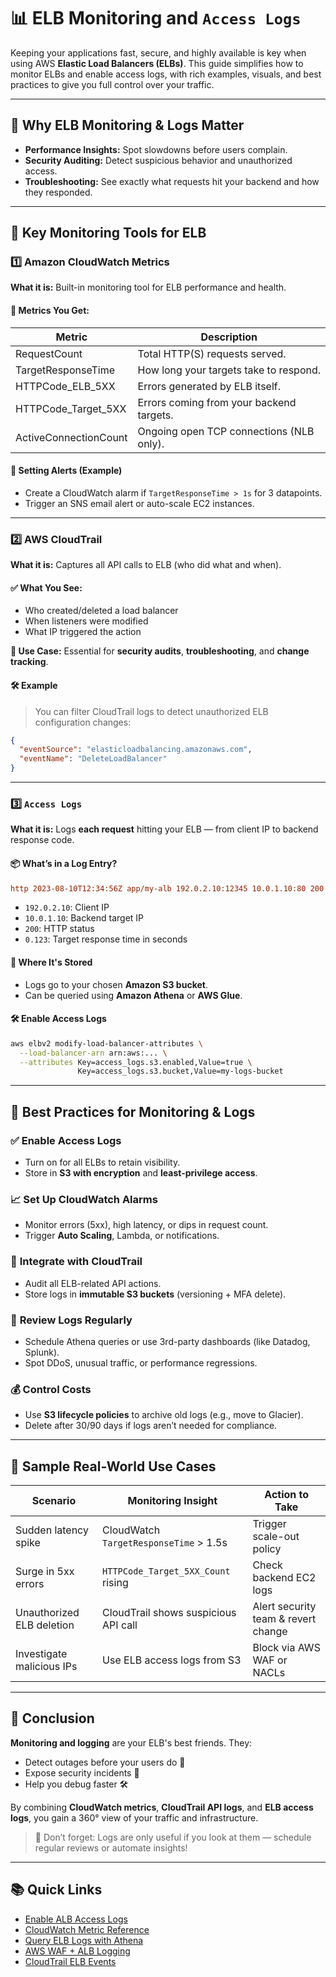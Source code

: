 # **📊 ELB Monitoring and `Access Logs`**

Keeping your applications fast, secure, and highly available is key when using AWS **Elastic Load Balancers (ELBs)**. This guide simplifies how to monitor ELBs and enable access logs, with rich examples, visuals, and best practices to give you full control over your traffic.

---

## **🚀 Why ELB Monitoring & Logs Matter**

- **Performance Insights:** Spot slowdowns before users complain.
- **Security Auditing:** Detect suspicious behavior and unauthorized access.
- **Troubleshooting:** See exactly what requests hit your backend and how they responded.

---

## **🔑 Key Monitoring Tools for ELB**

### **1️⃣ Amazon CloudWatch Metrics**

**What it is:** Built-in monitoring tool for ELB performance and health.

#### 🔧 **Metrics You Get:**

| Metric                | Description                              |
| --------------------- | ---------------------------------------- |
| RequestCount          | Total HTTP(S) requests served.           |
| TargetResponseTime    | How long your targets take to respond.   |
| HTTPCode_ELB_5XX      | Errors generated by ELB itself.          |
| HTTPCode_Target_5XX   | Errors coming from your backend targets. |
| ActiveConnectionCount | Ongoing open TCP connections (NLB only). |

#### 🔔 **Setting Alerts (Example)**

- Create a CloudWatch alarm if `TargetResponseTime > 1s` for 3 datapoints.
- Trigger an SNS email alert or auto-scale EC2 instances.

---

### **2️⃣ AWS CloudTrail**

**What it is:** Captures all API calls to ELB (who did what and when).

#### ✅ **What You See:**

- Who created/deleted a load balancer
- When listeners were modified
- What IP triggered the action

**💼 Use Case:** Essential for **security audits**, **troubleshooting**, and **change tracking**.

#### 🛠 Example

> You can filter CloudTrail logs to detect unauthorized ELB configuration changes:

```json
{
  "eventSource": "elasticloadbalancing.amazonaws.com",
  "eventName": "DeleteLoadBalancer"
}
```

---

### **3️⃣ `Access Logs`**

**What it is:** Logs **each request** hitting your ELB — from client IP to backend response code.

#### 📦 What’s in a Log Entry?

```ini
http 2023-08-10T12:34:56Z app/my-alb 192.0.2.10:12345 10.0.1.10:80 200 0.123
```

- `192.0.2.10`: Client IP
- `10.0.1.10`: Backend target IP
- `200`: HTTP status
- `0.123`: Target response time in seconds

#### 🔐 Where It's Stored

- Logs go to your chosen **Amazon S3 bucket**.
- Can be queried using **Amazon Athena** or **AWS Glue**.

#### 🛠 Enable Access Logs

```bash
aws elbv2 modify-load-balancer-attributes \
  --load-balancer-arn arn:aws:... \
  --attributes Key=access_logs.s3.enabled,Value=true \
               Key=access_logs.s3.bucket,Value=my-logs-bucket
```

---

## **📌 Best Practices for Monitoring & Logs**

### ✅ **Enable Access Logs**

- Turn on for all ELBs to retain visibility.
- Store in **S3 with encryption** and **least-privilege access**.

### 📈 **Set Up CloudWatch Alarms**

- Monitor errors (5xx), high latency, or dips in request count.
- Trigger **Auto Scaling**, Lambda, or notifications.

### 🔐 **Integrate with CloudTrail**

- Audit all ELB-related API actions.
- Store logs in **immutable S3 buckets** (versioning + MFA delete).

### 🔄 **Review Logs Regularly**

- Schedule Athena queries or use 3rd-party dashboards (like Datadog, Splunk).
- Spot DDoS, unusual traffic, or performance regressions.

### 💰 **Control Costs**

- Use **S3 lifecycle policies** to archive old logs (e.g., move to Glacier).
- Delete after 30/90 days if logs aren’t needed for compliance.

---

## **📌 Sample Real-World Use Cases**

| Scenario                  | Monitoring Insight                     | Action to Take                      |
| ------------------------- | -------------------------------------- | ----------------------------------- |
| Sudden latency spike      | CloudWatch `TargetResponseTime` > 1.5s | Trigger scale-out policy            |
| Surge in 5xx errors       | `HTTPCode_Target_5XX_Count` rising     | Check backend EC2 logs              |
| Unauthorized ELB deletion | CloudTrail shows suspicious API call   | Alert security team & revert change |
| Investigate malicious IPs | Use ELB access logs from S3            | Block via AWS WAF or NACLs          |

---

## **🎯 Conclusion**

**Monitoring and logging** are your ELB's best friends. They:

- Detect outages before your users do 🧠
- Expose security incidents 🔐
- Help you debug faster 🛠️

By combining **CloudWatch metrics**, **CloudTrail API logs**, and **ELB access logs**, you gain a 360° view of your traffic and infrastructure.

> 📌 Don’t forget: Logs are only useful if you look at them — schedule regular reviews or automate insights!

---

## **📚 Quick Links**

- [Enable ALB Access Logs](https://docs.aws.amazon.com/elasticloadbalancing/latest/application/load-balancer-access-logs.html)
- [CloudWatch Metric Reference](https://docs.aws.amazon.com/elasticloadbalancing/latest/application/load-balancer-cloudwatch-metrics.html)
- [Query ELB Logs with Athena](https://docs.aws.amazon.com/athena/latest/ug/application-load-balancer-logs.html)
- [AWS WAF + ALB Logging](https://docs.aws.amazon.com/waf/latest/developerguide/logging.html)
- [CloudTrail ELB Events](https://docs.aws.amazon.com/awscloudtrail/latest/userguide/cloudtrail-event-reference-application-elb.html)

